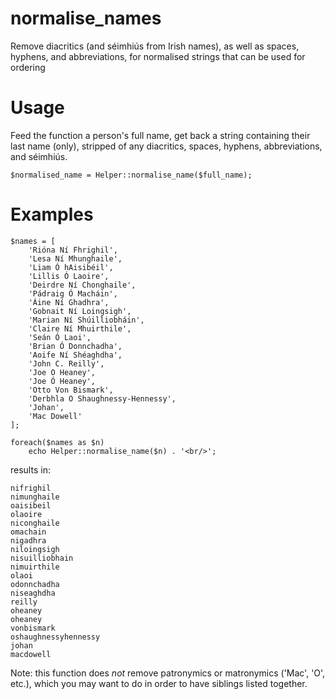 # normalise_names
Remove diacritics (and séimhiús from Irish names), as well as spaces, hyphens, and abbreviations, for normalised strings that can be used for ordering

# Usage
Feed the function a person's full name, get back a string containing their last name (only), stripped of any diacritics, spaces, hyphens, abbreviations, and séimhiús.

    $normalised_name = Helper::normalise_name($full_name);

# Examples

    $names = [
        'Rióna Ní Fhrighil',
        'Lesa Ní Mhunghaile',
        'Liam Ó hAisibéil',
        'Lillis Ó Laoire',
        'Deirdre Ní Chonghaile',
        'Pádraig Ó Macháin',
        'Áine Ní Ghadhra',
        'Gobnait Ní Loingsigh',
        'Marian Ní Shúilliobháin',
        'Claire Ní Mhuirthile',
        'Seán Ó Laoi',
        'Brian Ó Donnchadha',
        'Aoife Ní Shéaghdha',
        'John C. Reilly',
        'Joe O Heaney',
        'Joe Ó Heaney',
        'Otto Von Bismark',
        'Derbhla O Shaughnessy-Hennessy',
        'Johan',
        'Mac Dowell'
    ];

    foreach($names as $n)
        echo Helper::normalise_name($n) . '<br/>';

results in:

    nifrighil
    nimunghaile
    oaisibeil
    olaoire
    niconghaile
    omachain
    nigadhra
    niloingsigh
    nisuilliobhain
    nimuirthile
    olaoi
    odonnchadha
    niseaghdha
    reilly
    oheaney
    oheaney
    vonbismark
    oshaughnessyhennessy
    johan
    macdowell
    
Note: this function does *not* remove patronymics or matronymics ('Mac', 'O', etc.), which you may want to do in order to have siblings listed together.    
